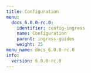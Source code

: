 ```yaml
---
title: Configuration
menu:
  docs_6.0.0-rc.0:
    identifier: config-ingress
    name: Configuration
    parent: ingress-guides
    weight: 25
menu_name: docs_6.0.0-rc.0
info:
  version: 6.0.0-rc.0
---
```


